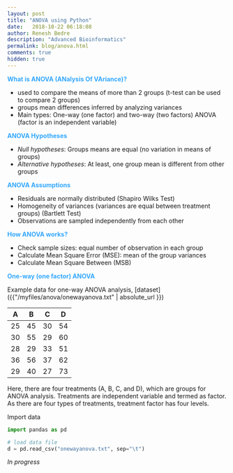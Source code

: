 ```yaml
---
layout: post
title: "ANOVA using Python"
date:   2018-10-22 06:18:08
author: Renesh Bedre
description: "Advanced Bioinformatics"
permalink: blog/anova.html
comments: true
hidden: true
---
```


**<span style="color:#33a8ff">What is ANOVA (ANalysis Of VAriance)?</span>**
 - used to compare the means of more than 2 groups (t-test can be used to compare 2 groups)
 - groups mean differences inferred by analyzing variances
 - Main types: One-way (one factor) and two-way (two factors) ANOVA (factor is an independent variable)
 
**<span style="color:#33a8ff">ANOVA Hypotheses</span>**
 - <i>Null hypotheses</i>: Groups means are equal (no variation in means of groups)
 - <i>Alternative hypotheses</i>: At least, one group mean is different from other groups
 
**<span style="color:#33a8ff">ANOVA Assumptions</span>** 
 - Residuals are normally distributed (Shapiro Wilks Test)
 - Homogeneity of variances (variances are equal between treatment groups) (Bartlett Test)
 - Observations are sampled independently from each other
 
**<span style="color:#33a8ff">How ANOVA works?</span>** 
 - Check sample sizes: equal number of observation in each group
 - Calculate Mean Square Error (MSE): mean of the group variances
 - Calculate Mean Square Between (MSB) 
 
**<span style="color:#33a8ff">One-way (one factor) ANOVA</span>**  

Example data for one-way ANOVA analysis, [dataset]({{"/myfiles/anova/onewayanova.txt" | absolute_url }})

| A  | B  | C  | D  |
|----|----|----|----|
| 25 | 45 | 30 | 54 |
| 30 | 55 | 29 | 60 |
| 28 | 29 | 33 | 51 |
| 36 | 56 | 37 | 62 |
| 29 | 40 | 27 | 73 |

Here, there are four treatments (A, B, C, and D), which are groups for ANOVA analysis. Treatments are independent 
variable and termed as factor. As there are four types of treatments, treatment factor has four levels. 

Import data
```python
import pandas as pd

# load data file
d = pd.read_csv("onewayanova.txt", sep="\t")

```

 <i> In progress </i>